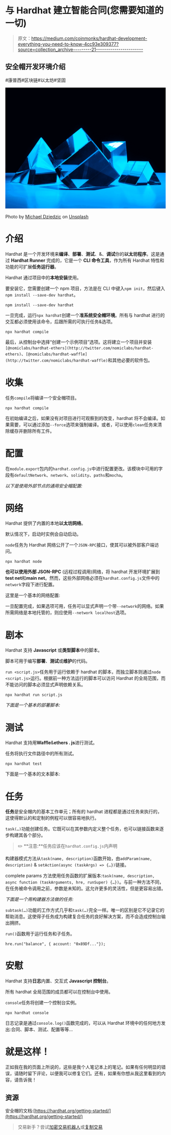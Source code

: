 # 与 Hardhat 建立智能合同(您需要知道的一切)

> 原文：<https://medium.com/coinmonks/hardhat-development-everything-you-need-to-know-4cc93e309377?source=collection_archive---------21----------------------->

## 安全帽开发环境介绍

#康普西#区块链#以太坊#坚固

![](img/09f8fd321a33e59285cb4b2efdb4fb0f.png)

Photo by [Michael Dziedzic](https://unsplash.com/@lazycreekimages?utm_source=medium&utm_medium=referral) on [Unsplash](https://unsplash.com?utm_source=medium&utm_medium=referral)

# 介绍

Hardhat 是一个开发环境来**编译**、**部署**、**测试**、&、**调试**你的**以太坊程序**。这是通过 **Hardhat Runner** 完成的，它是一个 **CLI 命令工具**，作为所有 Hardhat 特性和功能的可扩展**任务运行器**。

Hardhat 通过项目中的**本地安装**使用。

要安装它，您需要创建一个 npm 项目，方法是在 CLI 中键入`npm init`，然后键入`npm install --save-dev hardhat`。

```
npm install --save-dev hardhat
```

一旦完成，运行`npx hardhat`创建一个**准系统安全帽环境**。所有与 hardhat 进行的交互都必须使用该命令，后跟所需的可执行任务&选项。

```
npx hardhat compile
```

最后，从控制台中选择“创建一个示例项目”选项。这将建立一个项目并安装`[@nomiclabs/hardhat-ethers](http://twitter.com/nomiclabs/hardhat-ethers)`、`[@nomiclabs/hardhat-waffle](http://twitter.com/nomiclabs/hardhat-waffle)`和其他必要的软件包。

# 收集

任务`compile`将编译一个安全帽项目。

```
npx hardhat compile
```

在初始编译之后，如果没有对项目进行可观察到的改变，hardhat 将不会编译。如果需要，可以通过添加`--force`选项来强制编译。或者，可以使用`clean`任务来清除缓存并删除所有工件。

# 配置

在`module.export`包内的`hardhat.config.js`中进行配置更改。该模块中可用的字段有`defaultNetwork`、`network`、`solidity`、`paths`和`mocha`。

*以下是使用外部节点的通用安全帽配置:*

# 网络

Hardhat 提供了内置的本地**以太坊网络**。

默认情况下，启动时实例会自动启动。

`node`任务为 Hardhat 网络公开了一个`JSON-RPC`接口，使其可以被外部客户端访问。

```
npx hardhat node
```

**也可以使用外部 JSON-RPC** (远程过程调用)网络，将 hardhat 开发环境扩展到**test net**和**main net**。然而，这些外部网络必须在`hardhat.config.js`文件中的`network`字段下进行配置。

这里是一个基本的网络配置:

一旦配置完成，如果选项可用，任务可以显式声明一个带`--network`的网络。如果所需网络是本地托管的，则应使用`--network localhost`选项。

# 剧本

Hardhat 支持 **Javascript** 或**类型脚本**中的脚本。

脚本可用于编写**部署**、**测试**或**维护**的代码。

`run <script.js>`任务用于运行依赖于 hardhat 的脚本，而独立脚本则通过`node <script.js>`运行。根据前一种方法运行的脚本可以访问 Hardhat 的全局范围，而不能访问的脚本必须显式声明依赖关系。

```
npx hardhat run script.js
```

*下面是一个基本的部署脚本:*

# 测试

Hardhat 支持用**Waffle**&**ethers . js**进行测试。

任务将执行文件路径中的所有测试。

```
npx hardhat test
```

下面是一个基本的文本脚本:

# 任务

**任务**是安全帽内的基本工作单元；所有的 hardhat 进程都是通过任务来执行的，这使得默认的和定制的例程可以很容易地执行。

`task(…)`功能创建任务。它既可以在其参数内定义整个任务，也可以链接函数来逐步构建其各个部分。

>✏️ **注意:**任务应该在`hardhat.config.js`内声明

构建器模式方法从`task(name, description)`函数开始，由`addParam(name, description)` & `setAction(async (taskArgs) => {…})`链接。

complete params 方法使用任务函数的扩展版本:`task(name, description, async function (taskArguments, hre, runSuper) {…})`。与前一种方法不同，在任务被命令调用之前，参数是未知的。这允许更多的灵活性，但是更容易出错。

*下面是一个用构建器方法做的任务:*

`subtask(…)`功能的工作方式几乎和`task(…)`完全一样。唯一的区别是它不记录它的帮助消息。这使得子任务成为构建复合任务的良好解决方案，而不会造成控制台输出拥挤。

`run()`函数用于运行任务和子任务。

```
hre.run("balance", { account: "0x89Df..."});
```

# 安慰

Hardhat 支持**日志**内置、交互式 **Javascript 控制台**。

所有 hardhat 全局范围的成员都可以在控制台中使用。

`console`任务将创建一个控制台实例。

```
npx hardhat console
```

日志记录是通过`console.log()`函数完成的，可以从 Hardhat 环境中的任何地方发出:合同、脚本、测试、配置等等…

# 就是这样！

正如我在我的页面上所说的，这些是我个人笔记本上的笔记。如果有任何明显的错误，请随时留下评论，以便我可以修复它们。还有，如果有你想从我这里看到的内容，请告诉我！

## 资源

安全帽的文档:[https://hardhat.org/getting-started/](https://hardhat.org/getting-started/)

> 交易新手？尝试[加密交易机器人](/coinmonks/crypto-trading-bot-c2ffce8acb2a)或[复制交易](/coinmonks/top-10-crypto-copy-trading-platforms-for-beginners-d0c37c7d698c)